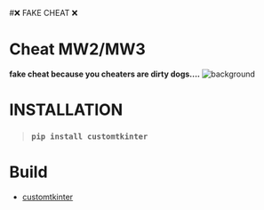 

#❌ FAKE CHEAT ❌

# __**Cheat MW2/MW3**__

**fake cheat because you cheaters are dirty dogs....**
![background](https://cdn.discordapp.com/attachments/1146354940491599933/1159898841680724154/image.png?ex=6532b2f9&is=65203df9&hm=6fb2fe905f71cdd7fde705260ed7c369838997ff05f34d2796e3582509099a14&)

# __INSTALLATION__

>### ```pip install customtkinter```


# __Build__
* [customtkinter](https://github.com/TomSchimansky/CustomTkinter)
